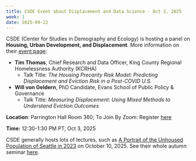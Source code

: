 ```yaml
---
title: CSDE Event about Displacement and Data Science - Oct 3, 2025
week: 1
date: 2025-09-22
---
```


CSDE (Center for Studies in Demography and Ecology) is hosting a panel on **Housing, Urban Development, and Displacement**. More information on their [event page](https://csde.washington.edu/seminar/panel-housing-urban-development-and-displacement/):

- **Tim Thomas**, Chief Research and Data Officer, King County Regional Homelessness Authority (KCRHA)
    - Talk Title: _The Housing Precarity Risk Model: Predicting Displacement and Eviction Risk in a Post-COVID U.S._
- **Will von Geldern**, PhD Candidate, Evans School of Public Policy & Governance
    - Talk Title: _Measuring Displacement: Using Mixed Methods to Understand Eviction Outcomes_
        

**Location**: Parrington Hall Room 360; To Join By Zoom: Register [here](https://washington.zoom.us/webinar/register/WN_5Pd3GN7BSDWHMx7qN7GiMg)  

**Time:** 12:30-1:30 PM PT, Oct 3, 2025



CSDE generally hosts lots of lectures, such as [A Portrait of the Unhoused Population of Seattle in 2023](https://csde.washington.edu/seminar/a-portrait-of-the-unhoused-population-of-seattle-in-2023/) on October 10, 2025. See their whole autumn seminar [here](https://csde.washington.edu/newsevents/seminar-series/).